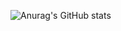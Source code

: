 ![Anurag's GitHub stats](https://github-readme-stats.vercel.app/api?username=JungJihun1012&show_icons=true&theme=tokyonight)

